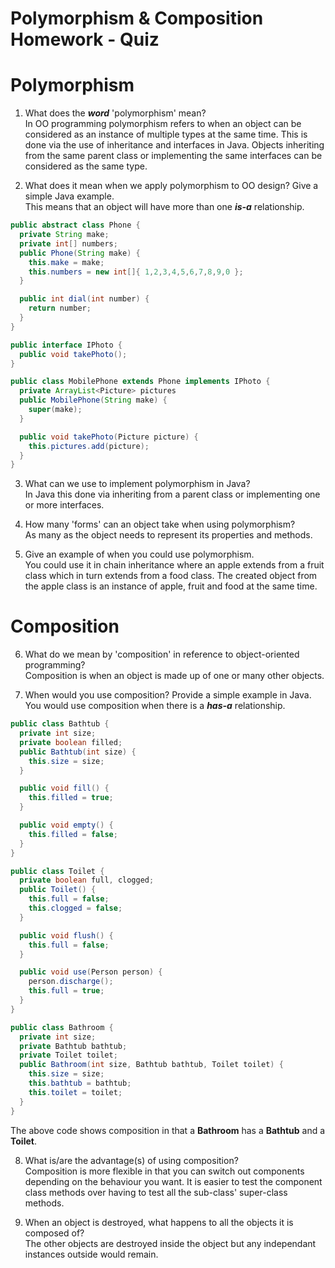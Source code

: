 # Polymorphism & Composition Homework - Quiz

# Polymorphism

1. What does the ___word___ 'polymorphism' mean?<br />
In OO programming polymorphism refers to when an object can be considered as an instance of multiple types at the same time.
This is done via the use of inheritance and interfaces in Java. Objects inheriting from the same parent class or
implementing the same interfaces can be considered as the same type.

2. What does it mean when we apply polymorphism to OO design? Give a simple Java example.<br />
This means that an object will have more than one ___is-a___ relationship.
```Java
public abstract class Phone {
  private String make;
  private int[] numbers;
  public Phone(String make) {
    this.make = make;
    this.numbers = new int[]{ 1,2,3,4,5,6,7,8,9,0 };
  }

  public int dial(int number) {
    return number;
  }
}
```
```Java
public interface IPhoto {
  public void takePhoto();
}
```
```Java
public class MobilePhone extends Phone implements IPhoto {
  private ArrayList<Picture> pictures
  public MobilePhone(String make) {
    super(make);
  }

  public void takePhoto(Picture picture) {
    this.pictures.add(picture);
  }
}
```

3. What can we use to implement polymorphism in Java?<br />
In Java this done via inheriting from a parent class or implementing one or more interfaces.

4. How many 'forms' can an object take when using polymorphism?<br />
As many as the object needs to represent its properties and methods.

5. Give an example of when you could use polymorphism.<br />
You could use it in chain inheritance where an apple extends from a fruit class which in turn extends from a food class.
The created object from the apple class is an instance of apple, fruit and food at the same time.


# Composition

6. What do we mean by 'composition' in reference to object-oriented programming?<br />
Composition is when an object is made up of one or many other objects.

7. When would you use composition? Provide a simple example in Java.<br />
You would use composition when there is a ___has-a___ relationship.
```Java
public class Bathtub {
  private int size;
  private boolean filled;
  public Bathtub(int size) {
    this.size = size;
  }

  public void fill() {
    this.filled = true;
  }

  public void empty() {
    this.filled = false;
  }
}
```
```Java
public class Toilet {
  private boolean full, clogged;
  public Toilet() {
    this.full = false;
    this.clogged = false;
  }

  public void flush() {
    this.full = false;
  }

  public void use(Person person) {
    person.discharge();
    this.full = true;
  }
}
```
```Java
public class Bathroom {
  private int size;
  private Bathtub bathtub;
  private Toilet toilet;
  public Bathroom(int size, Bathtub bathtub, Toilet toilet) {
    this.size = size;
    this.bathtub = bathtub;
    this.toilet = toilet;
  }
}
```
The above code shows composition in that a **Bathroom** has a **Bathtub** and a **Toilet**.

8. What is/are the advantage(s) of using composition?<br />
Composition is more flexible in that you can switch out components depending on the behaviour you want.
It is easier to test the component class methods over having to test all the sub-class' super-class methods.

9. When an object is destroyed, what happens to all the objects it is composed of?<br />
The other objects are destroyed inside the object but any independant instances outside would remain.
